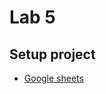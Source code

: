 # Lab 5

## Setup project 
- [Google 
sheets](https://docs.google.com/spreadsheets/d/1evO1C4I-8kicoC-LWeCDaihCxO8Ttir4cSLAv9T5qi4/edit?usp=sharing)
